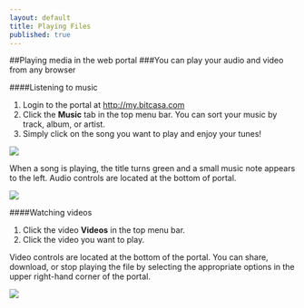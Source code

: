 ```yaml
---
layout: default
title: Playing Files
published: true
---
```


##Playing media in the web portal
###You can play your audio and video from any browser

####Listening to music

1. Login to the portal at <http://my.bitcasa.com>
2. Click the **Music** tab in the top menu bar. You can sort your music by track, album, or artist. 
3. Simply click on the song you want to play and enjoy your tunes!

![](http://f.cl.ly/items/2H3B472K0C390U2B2x24/Google%20Chrome%202.png)

When a song is playing, the title turns green and a small music note appears to the left. Audio controls are located at the bottom of portal. 

![](http://f.cl.ly/items/34420f1V023y2O382I2o/Google%20Chrome%203.png)

####Watching videos

1. Click the video **Videos** in the top menu bar. 
2. Click the video you want to play.

Video controls are located at the bottom of the portal. You can share, download, or stop playing the file by selecting the appropriate options in the upper right-hand corner of the portal. 

![](http://f.cl.ly/items/2S2o43291Q072a2e421x/Google%20Chrome%204.png)




